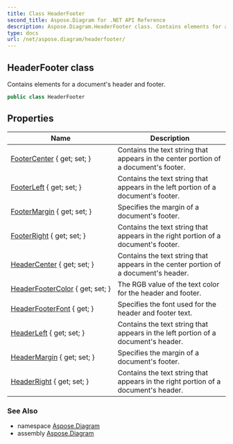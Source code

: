 ```yaml
---
title: Class HeaderFooter
second_title: Aspose.Diagram for .NET API Reference
description: Aspose.Diagram.HeaderFooter class. Contains elements for a documents header and footer
type: docs
url: /net/aspose.diagram/headerfooter/
---
```

## HeaderFooter class

Contains elements for a document's header and footer.

```csharp
public class HeaderFooter
```

## Properties

| Name | Description |
| --- | --- |
| [FooterCenter](../../aspose.diagram/headerfooter/footercenter/) { get; set; } | Contains the text string that appears in the center portion of a document's footer. |
| [FooterLeft](../../aspose.diagram/headerfooter/footerleft/) { get; set; } | Contains the text string that appears in the left portion of a document's footer. |
| [FooterMargin](../../aspose.diagram/headerfooter/footermargin/) { get; set; } | Specifies the margin of a document's footer. |
| [FooterRight](../../aspose.diagram/headerfooter/footerright/) { get; set; } | Contains the text string that appears in the right portion of a document's footer. |
| [HeaderCenter](../../aspose.diagram/headerfooter/headercenter/) { get; set; } | Contains the text string that appears in the center portion of a document's header. |
| [HeaderFooterColor](../../aspose.diagram/headerfooter/headerfootercolor/) { get; set; } | The RGB value of the text color for the header and footer. |
| [HeaderFooterFont](../../aspose.diagram/headerfooter/headerfooterfont/) { get; } | Specifies the font used for the header and footer text. |
| [HeaderLeft](../../aspose.diagram/headerfooter/headerleft/) { get; set; } | Contains the text string that appears in the left portion of a document's header. |
| [HeaderMargin](../../aspose.diagram/headerfooter/headermargin/) { get; set; } | Specifies the margin of a document's footer. |
| [HeaderRight](../../aspose.diagram/headerfooter/headerright/) { get; set; } | Contains the text string that appears in the right portion of a document's header. |

### See Also

* namespace [Aspose.Diagram](../../aspose.diagram/)
* assembly [Aspose.Diagram](../../)


